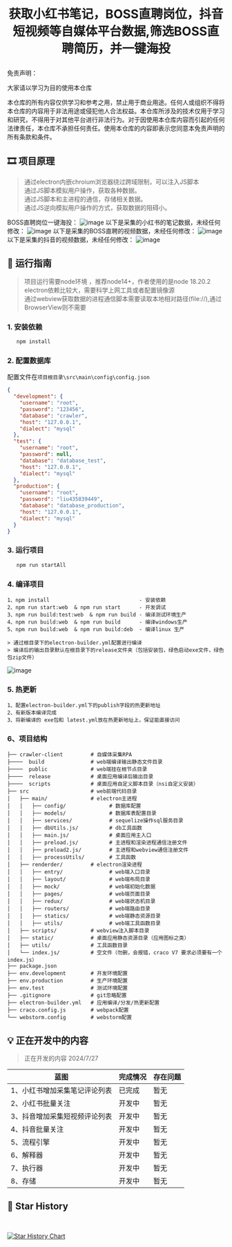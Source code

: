# <p align="center">获取小红书笔记，BOSS直聘岗位，抖音短视频等自媒体平台数据,筛选BOSS直聘简历，并一键海投</p>

[//]: # (https://github.com/ikatyang/emoji-cheat-sheet 表情仓库)

免责声明：

大家请以学习为目的使用本仓库

本仓库的所有内容仅供学习和参考之用，禁止用于商业用途。任何人或组织不得将本仓库的内容用于非法用途或侵犯他人合法权益。本仓库所涉及的技术仅用于学习和研究，不得用于对其他平台进行非法行为。对于因使用本仓库内容而引起的任何法律责任，本仓库不承担任何责任。使用本仓库的内容即表示您同意本免责声明的所有条款和条件。


## 🎞️ 项目原理

> 通过electron内嵌chroium浏览器绕过跨域限制，可以注入JS脚本 \
> 通过JS脚本模拟用户操作，获取各种数据。 \
> 通过JS脚本和主进程的通信，存储相关数据。 \
> 通过JS逆向模拟用户操作的方式，获取数据的阻碍小。 

BOSS直聘岗位一键海投：
![image](screenshot/BOSS一键海投.png)
以下是采集的小红书的笔记数据，未经任何修改：
![image](screenshot/小红书_sql.png)
以下是采集的BOSS直聘的视频数据，未经任何修改：
![image](screenshot/BOSS直聘.png)
以下是采集的抖音的视频数据，未经任何修改：
![image](screenshot/douyin.png)

## 🎨 运行指南

> 项目运行需要node环境 ，推荐node14+，作者使用的是node 18.20.2 \
> electron依赖比较大，需要科学上网工具或者配置镜像源 \
> 通过webview获取数据的进程通信脚本需要读取本地相对路径(file://),通过BrowserView则不需要 

### 1. 安装依赖

```bash
   npm install
```

### 2. 配置数据库

配置文件在`项目根目录\src\main\config\config.json`

```json
{
  "development": {
    "username": "root",
    "password": "123456",
    "database": "crawler",
    "host": "127.0.0.1",
    "dialect": "mysql"
  },
  "test": {
    "username": "root",
    "password": null,
    "database": "database_test",
    "host": "127.0.0.1",
    "dialect": "mysql"
  },
  "production": {
    "username": "root",
    "password": "liu435839449",
    "database": "database_production",
    "host": "127.0.0.1",
    "dialect": "mysql"
  }
}
```

### 3. 运行项目

```bash
   npm run startAll
```

### 4. 编译项目
```
1、npm install                             - 安装依赖
2、npm run start:web  & npm run start      - 开发调试
3、npm run build:test:web  & npm run build - 编译测试环境生产
4、npm run build:web  & npm run build      - 编译windows生产
5、npm run build:web  & npm run build:deb  - 编译linux 生产

> 通过根目录下的electron-builder.yml配置进行编译
> 编译后的输出目录默认在根目录下的release文件夹（包括安装包，绿色启动exe文件，绿色包zip文件）
```
![image](screenshot/build.png)

### 5. 热更新
```
1、配置electron-builder.yml下的publish字段的热更新地址
2、有新版本编译完成
3、将新编译的 exe包和 latest.yml放在热更新地址上，保证能直接访问
```

### 6、项目结构

```
├── crawler-client         # 自媒体采集RPA
├────  build               # web端编译输出静态文件目录
├────  public              # web端挂在根节点目录
├────  release             # 桌面应用编译后输出目录
├────  scripts             # 桌面应用自定义脚本目录（nsi自定义安装）
├── src                    # web前端代码目录
│   ├── main/              # electron主进程
│   │   ├── config/              # 数据库配置
│   │   ├── models/              # 数据库表配置目录
│   │   ├── services/            # sequelize操作sql服务目录
│   │   ├── dbUtils.js/          # db工具函数
│   │   ├── main.js/             # 桌面应用主入口
│   │   ├── preload.js/          # 主进程和渲染进程通信注册文件
│   │   ├── preload2.js/         # 主进程和webview通信注册文件
│   │   ├── processUtils/        # 工具函数
│   ├── renderder/         # electron渲染进程
│   │   ├── entry/               # web端入口目录
│   │   ├── layout/              # web端布局目录
│   │   ├── mock/                # web端初始化数据
│   │   ├── pages/               # web端页面目录
│   │   ├── redux/               # web端状态机目录
│   │   ├── routers/             # web端路由目录
│   │   ├── statics/             # web端静态资源目录
│   │   ├── utils/               # web端工具函数目录
│   ├── scripts/           # webview注入脚本目录
│   ├── static/            # 桌面应用静态资源目录（应用图标之类）
│   ├── utils/             # 工具函数目录
│   └── index.js/          # 空文件（勿删，会报错，craco V7 要求必须要有一个index.js）
├── package.json    
├── env.development        # 开发环境配置
├── env.production         # 生产环境配置
├── env.test               # 测试环境配置
├── .gitignore             # git忽略配置
├── electron-builder.yml   # 应用编译/分发/热更新配置
├── craco.config.js        # webpack配置
└── webstorm.config        # webstorm配置
```

## 💡 正在开发中的内容

> 正在开发的内容 2024/7/27
>

| 蓝图                         | 完成情况       | 存在问题        |
|----------------------------- |------------|-------------|
| 1、小红书增加采集笔记评论列表      | 已完成     | 暂无  |
| 2、小红书批量关注               | 开发中    | 暂无  |
| 3、抖音增加采集短视频评论列表      | 开发中    | 暂无  |
| 4、抖音批量关注                 | 开发中    | 暂无  |
| 5、流程引擎                    | 开发中    | 暂无  |
| 6、解释器                      | 开发中    | 暂无  |
| 7、执行器                      | 开发中    | 暂无  |
| 8、存储                        | 开发中    | 暂无  |

## 🌟 Star History

<br>

[![Star History Chart](https://star-history.com/#liumengniu/crawler-client&Timeline)](https://star-history.com/#liumengniu/crawler-client&Timeline)



